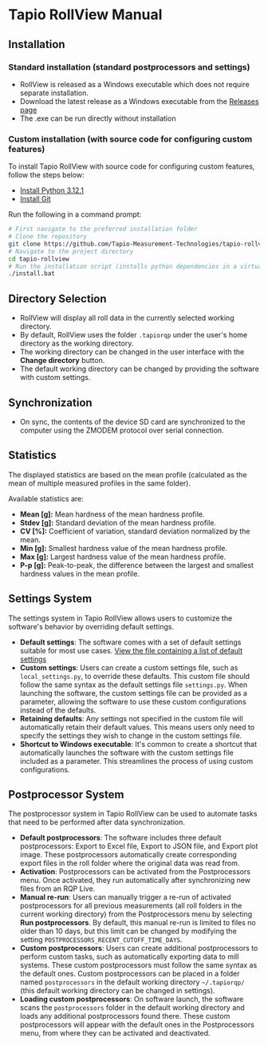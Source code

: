 # Tapio RollView Manual

## Installation

### Standard installation (standard postprocessors and settings)
- RollView is released as a Windows executable which does not require separate installation.
- Download the latest release as a Windows executable from the [Releases page](https://github.com/Tapio-Measurement-Technologies/tapio-rollview/releases)
- The .exe can be run directly without installation
 
### Custom installation (with source code for configuring custom features)
To install Tapio RollView with source code for configuring custom features, follow the steps below:

- [Install Python 3.12.1](https://www.python.org/downloads/release/python-3121/)
- [Install Git](https://git-scm.com/)

Run the following in a command prompt:
```bash
# First navigate to the preferred installation folder
# Clone the repository
git clone https://github.com/Tapio-Measurement-Technologies/tapio-rollview
# Navigate to the project directory
cd tapio-rollview
# Run the installation script (installs python dependencies in a virtualenv, creates local settings, launch script and shortcut)
./install.bat
```

## Directory Selection
- RollView will display all roll data in the currently selected working directory.
- By default, RollView uses the folder `.tapiorqp` under the user's home directory as the working directory.
- The working directory can be changed in the user interface with the **Change directory** button.
- The default working directory can be changed by providing the software with custom settings.

## Synchronization
- On sync, the contents of the device SD card are synchronized to the computer using the ZMODEM protocol over serial connection.

## Statistics
The displayed statistics are based on the mean profile (calculated as the mean of multiple measured profiles in the same folder).

Available statistics are:
- **Mean [g]:** Mean hardness of the mean hardness profile.
- **Stdev [g]:** Standard deviation of the mean hardness profile.
- **CV [%]:** Coefficient of variation, standard deviation normalized by the mean.
- **Min [g]:** Smallest hardness value of the mean hardness profile.
- **Max [g]:** Largest hardness value of the mean hardness profile.
- **P-p [g]:** Peak-to-peak, the difference between the largest and smallest hardness values in the mean profile.


## Settings System
The settings system in Tapio RollView allows users to customize the software's behavior by overriding default settings.

- **Default settings**: The software comes with a set of default settings suitable for most use cases. [View the file containing a list of default settings](https://github.com/Tapio-Measurement-Technologies/tapio-rollview/blob/main/src/settings.py)
- **Custom settings**: Users can create a custom settings file, such as `local_settings.py`, to override these defaults. This custom file should follow the same syntax as the default settings file `settings.py`. When launching the software, the custom settings file can be provided as a parameter, allowing the software to use these custom configurations instead of the defaults.
- **Retaining defaults**: Any settings not specified in the custom file will automatically retain their default values. This means users only need to specify the settings they wish to change in the custom settings file.
- **Shortcut to Windows executable**: It's common to create a shortcut that automatically launches the software with the custom settings file included as a parameter. This streamlines the process of using custom configurations.

## Postprocessor System
The postprocessor system in Tapio RollView can be used to automate tasks that need to be performed after data synchronization.

- **Default postprocessors**: The software includes three default postprocessors: Export to Excel file, Export to JSON file, and Export plot image. These postprocessors automatically create corresponding export files in the roll folder where the original data was read from.
- **Activation**: Postprocessors can be activated from the Postprocessors menu. Once activated, they run automatically after synchronizing new files from an RQP Live.
- **Manual re-run**: Users can manually trigger a re-run of activated postprocessors for all previous measurements (all roll folders in the current working directory) from the Postprocessors menu by selecting **Run postprocessors**. By default, this manual re-run is limited to files no older than 10 days, but this limit can be changed by modifying the setting `POSTPROCESSORS_RECENT_CUTOFF_TIME_DAYS`.
- **Custom postprocessors**: Users can create additional postprocessors to perform custom tasks, such as automatically exporting data to mill systems. These custom postprocessors must follow the same syntax as the default ones. Custom postprocessors can be placed in a folder named `postprocessors` in the default working directory `~/.tapiorqp/` (this default working directory can be changed in settings).
- **Loading custom postprocessors**: On software launch, the software scans the `postprocessors` folder in the default working directory and loads any additional postprocessors found there. These custom postprocessors will appear with the default ones in the Postprocessors menu, from where they can be activated and deactivated.
